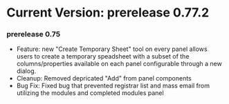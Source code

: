 # Current Version: prerelease 0.77.2

### prerelease 0.75
- Feature: new "Create Temporary Sheet" tool on every panel allows users to create a temporary speadsheet with a subset of the columns/properties available on each panel configurable through a new dialog.
- Cleanup: Removed depricated "Add" from panel components
- Bug Fix: Fixed bug that prevented registrar list and mass email from utilizing the modules and completed modules panel
